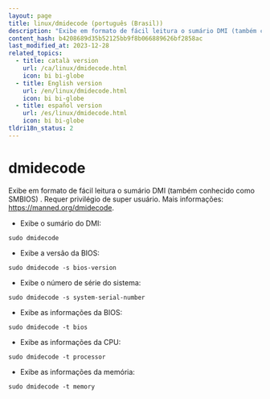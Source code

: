 ```yaml
---
layout: page
title: linux/dmidecode (português (Brasil))
description: "Exibe em formato de fácil leitura o sumário DMI (também conhecido como SMBIOS) ."
content_hash: b4208689d35b52125bb9f8b066889626bf2858ac
last_modified_at: 2023-12-28
related_topics:
  - title: català version
    url: /ca/linux/dmidecode.html
    icon: bi bi-globe
  - title: English version
    url: /en/linux/dmidecode.html
    icon: bi bi-globe
  - title: español version
    url: /es/linux/dmidecode.html
    icon: bi bi-globe
tldri18n_status: 2
---
```

# dmidecode

Exibe em formato de fácil leitura o sumário DMI (também conhecido como SMBIOS) .
Requer privilégio de super usuário.
Mais informações: <https://manned.org/dmidecode>.

- Exibe o sumário do DMI:

`sudo dmidecode`

- Exibe a versão da BIOS:

`sudo dmidecode -s bios-version`

- Exibe o número de série do sistema:

`sudo dmidecode -s system-serial-number`

- Exibe as informações da BIOS:

`sudo dmidecode -t bios`

- Exibe as informações da CPU:

`sudo dmidecode -t processor`

- Exibe as informações da memória:

`sudo dmidecode -t memory`
